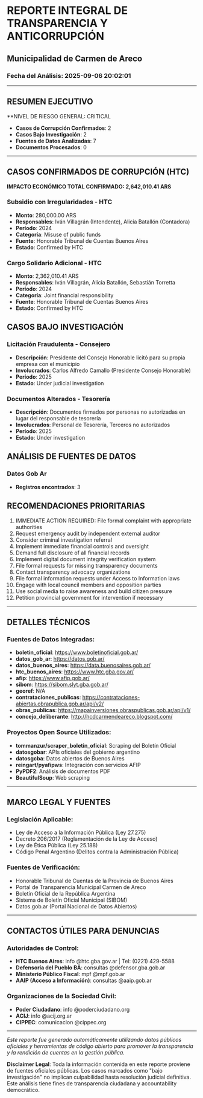 
# REPORTE INTEGRAL DE TRANSPARENCIA Y ANTICORRUPCIÓN
## Municipalidad de Carmen de Areco
### Fecha del Análisis: 2025-09-06 20:02:01

---

## RESUMEN EJECUTIVO

**NIVEL DE RIESGO GENERAL: CRITICAL

- **Casos de Corrupción Confirmados**: 2
- **Casos Bajo Investigación**: 2
- **Fuentes de Datos Analizadas**: 7
- **Documentos Procesados**: 0

---

## CASOS CONFIRMADOS DE CORRUPCIÓN (HTC)

**IMPACTO ECONÓMICO TOTAL CONFIRMADO: 2,642,010.41 ARS**


### Subsidio con Irregularidades - HTC
- **Monto**: 280,000.00 ARS
- **Responsables**: Iván Villagrán (Intendente), Alicia Batallón (Contadora)
- **Período**: 2024
- **Categoría**: Misuse of public funds
- **Fuente**: Honorable Tribunal de Cuentas Buenos Aires
- **Estado**: Confirmed by HTC


### Cargo Solidario Adicional - HTC
- **Monto**: 2,362,010.41 ARS
- **Responsables**: Iván Villagrán, Alicia Batallón, Sebastián Torretta
- **Período**: 2024
- **Categoría**: Joint financial responsibility
- **Fuente**: Honorable Tribunal de Cuentas Buenos Aires
- **Estado**: Confirmed by HTC

## CASOS BAJO INVESTIGACIÓN


### Licitación Fraudulenta - Consejero
- **Descripción**: Presidente del Consejo Honorable licitó para su propia empresa con el municipio
- **Involucrados**: Carlos Alfredo Camallo (Presidente Consejo Honorable)
- **Período**: 2025
- **Estado**: Under judicial investigation


### Documentos Alterados - Tesorería
- **Descripción**: Documentos firmados por personas no autorizadas en lugar del responsable de tesorería
- **Involucrados**: Personal de Tesorería, Terceros no autorizados
- **Período**: 2025
- **Estado**: Under investigation

## ANÁLISIS DE FUENTES DE DATOS

### Datos Gob Ar
- **Registros encontrados**: 3

## RECOMENDACIONES PRIORITARIAS

1. IMMEDIATE ACTION REQUIRED: File formal complaint with appropriate authorities
2. Request emergency audit by independent external auditor
3. Consider criminal investigation referral
4. Implement immediate financial controls and oversight
5. Demand full disclosure of all financial records
6. Implement digital document integrity verification system
7. File formal requests for missing transparency documents
8. Contact transparency advocacy organizations
9. File formal information requests under Access to Information laws
10. Engage with local council members and opposition parties
11. Use social media to raise awareness and build citizen pressure
12. Petition provincial government for intervention if necessary


---

## DETALLES TÉCNICOS

### Fuentes de Datos Integradas:
- **boletin_oficial**: https://www.boletinoficial.gob.ar/
- **datos_gob_ar**: https://datos.gob.ar/
- **datos_buenos_aires**: https://data.buenosaires.gob.ar/
- **htc_buenos_aires**: https://www.htc.gba.gov.ar/
- **afip**: https://www.afip.gob.ar/
- **sibom**: https://sibom.slyt.gba.gob.ar/
- **georef**: N/A
- **contrataciones_publicas**: https://contrataciones-abiertas.obrapublica.gob.ar/api/v2/
- **obras_publicas**: https://mapainversiones.obraspublicas.gob.ar/api/v1/
- **concejo_deliberante**: http://hcdcarmendeareco.blogspot.com/


### Proyectos Open Source Utilizados:
- **tommanzur/scraper_boletin_oficial**: Scraping del Boletín Oficial
- **datosgobar**: APIs oficiales del gobierno argentino
- **datosgcba**: Datos abiertos de Buenos Aires
- **reingart/pyafipws**: Integración con servicios AFIP
- **PyPDF2**: Análisis de documentos PDF
- **BeautifulSoup**: Web scraping


---

## MARCO LEGAL Y FUENTES

### Legislación Aplicable:
- Ley de Acceso a la Información Pública (Ley 27.275)
- Decreto 206/2017 (Reglamentación de la Ley de Acceso)
- Ley de Ética Pública (Ley 25.188)
- Código Penal Argentino (Delitos contra la Administración Pública)

### Fuentes de Verificación:
- Honorable Tribunal de Cuentas de la Provincia de Buenos Aires
- Portal de Transparencia Municipal Carmen de Areco
- Boletín Oficial de la República Argentina
- Sistema de Boletín Oficial Municipal (SIBOM)
- Datos.gob.ar (Portal Nacional de Datos Abiertos)

---

## CONTACTOS ÚTILES PARA DENUNCIAS

### Autoridades de Control:
- **HTC Buenos Aires**: info @htc.gba.gov.ar | Tel: (0221) 429-5588
- **Defensoría del Pueblo BA**: consultas @defensor.gba.gob.ar
- **Ministerio Público Fiscal**: mpf @mpf.gob.ar
- **AAIP (Acceso a Información)**: consultas @aaip.gob.ar

### Organizaciones de la Sociedad Civil:
- **Poder Ciudadano**: info @poderciudadano.org
- **ACIJ**: info @acij.org.ar
- **CIPPEC**: comunicacion @cippec.org

---

*Este reporte fue generado automáticamente utilizando datos públicos oficiales y herramientas de código abierto para promover la transparencia y la rendición de cuentas en la gestión pública.*

**Disclaimer Legal**: Toda la información contenida en este reporte proviene de fuentes oficiales públicas. Los casos marcados como "bajo investigación" no implican culpabilidad hasta resolución judicial definitiva. Este análisis tiene fines de transparencia ciudadana y accountability democrático.
